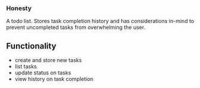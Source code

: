 ### Honesty

A todo list. Stores task completion history and has considerations in-mind to prevent uncompleted tasks from overwhelming the user.

## Functionality 
 - create and store new tasks
 - list tasks
 - update status on tasks
 - view history on task completion